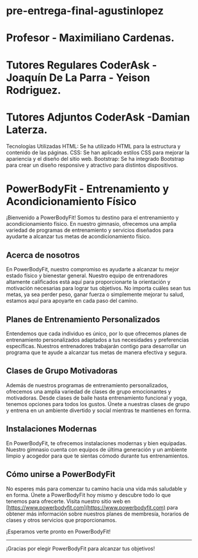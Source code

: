 # pre-entrega-final-agustinlopez
# Profesor - 	Maximiliano Cardenas.
# Tutores Regulares CoderAsk -Joaquín De La Parra - Yeison Rodriguez.
# Tutores Adjuntos CoderAsk -Damian Laterza.

Tecnologías Utilizadas
HTML:
  Se ha utilizado HTML para la estructura y contenido de las páginas.
CSS:
  Se han aplicado estilos CSS para mejorar la apariencia y el diseño del sitio web.
Bootstrap:
  Se ha integrado Bootstrap para crear un diseño responsive y atractivo para distintos dispositivos.

# PowerBodyFit - Entrenamiento y Acondicionamiento Físico

¡Bienvenido a PowerBodyFit! Somos tu destino para el entrenamiento y acondicionamiento físico. En nuestro gimnasio, ofrecemos una amplia variedad de programas de entrenamiento y servicios diseñados para ayudarte a alcanzar tus metas de acondicionamiento físico.

## Acerca de nosotros

En PowerBodyFit, nuestro compromiso es ayudarte a alcanzar tu mejor estado físico y bienestar general. Nuestro equipo de entrenadores altamente calificados está aquí para proporcionarte la orientación y motivación necesarias para lograr tus objetivos. No importa cuáles sean tus metas, ya sea perder peso, ganar fuerza o simplemente mejorar tu salud, estamos aquí para apoyarte en cada paso del camino.

## Planes de Entrenamiento Personalizados

Entendemos que cada individuo es único, por lo que ofrecemos planes de entrenamiento personalizados adaptados a tus necesidades y preferencias específicas. Nuestros entrenadores trabajarán contigo para desarrollar un programa que te ayude a alcanzar tus metas de manera efectiva y segura.

## Clases de Grupo Motivadoras

Además de nuestros programas de entrenamiento personalizados, ofrecemos una amplia variedad de clases de grupo emocionantes y motivadoras. Desde clases de baile hasta entrenamiento funcional y yoga, tenemos opciones para todos los gustos. Únete a nuestras clases de grupo y entrena en un ambiente divertido y social mientras te mantienes en forma.

## Instalaciones Modernas

En PowerBodyFit, te ofrecemos instalaciones modernas y bien equipadas. Nuestro gimnasio cuenta con equipos de última generación y un ambiente limpio y acogedor para que te sientas cómodo durante tus entrenamientos.

## Cómo unirse a PowerBodyFit

No esperes más para comenzar tu camino hacia una vida más saludable y en forma. Únete a PowerBodyFit hoy mismo y descubre todo lo que tenemos para ofrecerte. Visita nuestro sitio web en [https://www.powerbodyfit.com](https://www.powerbodyfit.com) para obtener más información sobre nuestros planes de membresía, horarios de clases y otros servicios que proporcionamos.

¡Esperamos verte pronto en PowerBodyFit!

---
¡Gracias por elegir PowerBodyFit para alcanzar tus objetivos!
